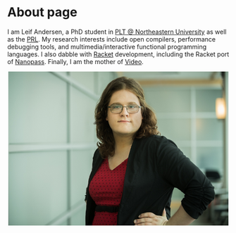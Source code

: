 # About page

I am Leif Andersen, a PhD student in [PLT @ Northeastern University][nuplt] as well as the [PRL][prl]. My research interests include open compilers, performance debugging tools, and multimedia/interactive functional programming languages. I also dabble with [Racket][racket] development, including the Racket port of [Nanopass][nanopass]. Finally, I am the mother of [Video][video].

<div style="text-align:center">
    <img src="/img/Leif.jpg" alt="Leif Andersen" style="width:500px;height:350px;"/>
</div>

[nuplt]: http://www.ccs.neu.edu/racket/
[prl]: http://prl.ccs.neu.edu
[racket]: http://racket-lang.org
[nanopass]: http://nanopass.org
[video]: http://video-lang.org

